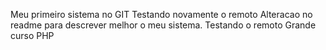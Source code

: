 Meu primeiro sistema no GIT
Testando novamente o remoto
Alteracao no readme para descrever melhor o meu sistema.
Testando o remoto
Grande curso PHP
